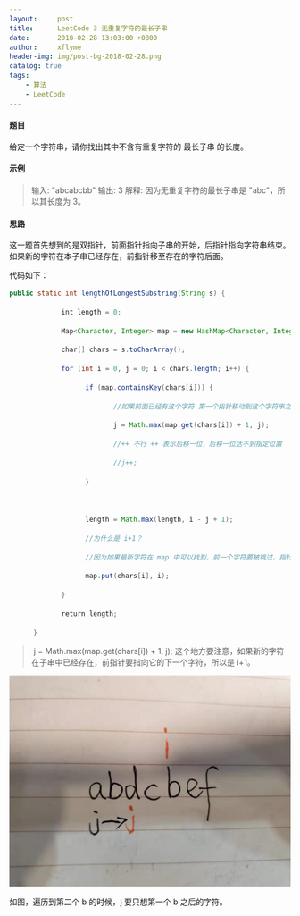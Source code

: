 ```yaml
---
layout:     post
title:      LeetCode 3 无重复字符的最长子串
date:       2018-02-28 13:03:00 +0800
author:     xflyme
header-img: img/post-bg-2018-02-28.png
catalog: true
tags:
    - 算法
    - LeetCode
---
```



#### 题目

给定一个字符串，请你找出其中不含有重复字符的 最长子串 的长度。

#### 示例
> 输入: "abcabcbb" 
   输出: 3 
   解释: 因为无重复字符的最长子串是 "abc"，所以其长度为 3。
   
#### 思路
这一题首先想到的是双指针，前面指针指向子串的开始，后指针指向字符串结束。如果新的字符在本子串已经存在，前指针移至存在的字符后面。

代码如下：
```java
public static int lengthOfLongestSubstring(String s) {

             int length = 0;

             Map<Character, Integer> map = new HashMap<Character, Integer>();

             char[] chars = s.toCharArray();

             for (int i = 0, j = 0; i < chars.length; i++) {

                   if (map.containsKey(chars[i])) {

                          //如果前面已经有这个字符 第一个指针移动到这个字符串之后

                          j = Math.max(map.get(chars[i]) + 1, j);

                          //++ 不行 ++ 表示后移一位，后移一位达不到指定位置

                          //j++;

                   }



                   length = Math.max(length, i - j + 1);

                   //为什么是 i+1？

                   //因为如果最新字符在 map 中可以找到，前一个字符要被跳过，指针指向它的下一位

                   map.put(chars[i], i);

             }

             return length;

      }


```

>  j = Math.max(map.get(chars[i]) + 1, j); 这个地方要注意，如果新的字符在子串中已经存在，前指针要指向它的下一个字符，所以是 i+1。

![1](/img/leetcode-3-1.png)


如图，遍历到第二个 b 的时候，j 要只想第一个 b 之后的字符。
